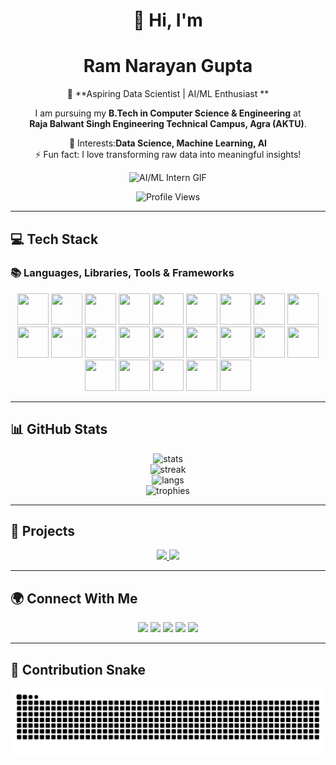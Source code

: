 <div align="center">

# 👋 Hi, I'm 
# Ram Narayan Gupta
🌟 **Aspiring Data Scientist | AI/ML Enthusiast **

I am pursuing my **B.Tech in Computer Science & Engineering** at  
**Raja Balwant Singh Engineering Technical Campus, Agra (AKTU)**.

🔭 Interests:**Data Science, Machine Learning, AI**  
⚡ Fun fact: I love transforming raw data into meaningful insights!

![AI/ML Intern GIF](https://media.giphy.com/media/3o7abKhOpu0NwenH3O/giphy.gif)

<img src="https://komarev.com/ghpvc/?username=ram-narayan-gupta-02&label=Profile%20Views&color=0e75b6&style=flat" alt="Profile Views"/>

</div>  

---

## 💻 Tech Stack   

### 📚 Languages, Libraries, Tools & Frameworks  
<div align="center">  
  <!-- Python -->
  <img src="https://cdn.jsdelivr.net/gh/devicons/devicon/icons/python/python-original.svg" width="50" height="50"/>  
  <!-- Java -->
  <img src="https://cdn.jsdelivr.net/gh/devicons/devicon/icons/java/java-original.svg" width="50" height="50"/> 
  <!-- NumPy -->
  <img src="https://cdn.jsdelivr.net/gh/devicons/devicon/icons/numpy/numpy-original.svg" width="50" height="50"/>  
  <!-- Pandas -->
  <img src="https://cdn.jsdelivr.net/gh/devicons/devicon/icons/pandas/pandas-original.svg" width="50" height="50"/>  
  <!-- Matplotlib -->
  <img src="https://cdn.jsdelivr.net/gh/devicons/devicon/icons/matplotlib/matplotlib-original.svg" width="50" height="50"/>  
  <!-- Seaborn -->
  <img src="https://seaborn.pydata.org/_images/logo-mark-lightbg.svg" width="50" height="50"/>  
  <!-- SciPy -->
  <img src="https://scipy.org/images/logo.svg" width="50" height="50"/>  
  <!-- Scikit-learn -->
  <img src="https://scikit-learn.org/stable/_static/scikit-learn-logo-small.png" width="50" height="50"/>
  <!-- Plotly -->
  <img src="https://images.plot.ly/logo/new-branding/plotly-logomark.png" width="50" height="50"/>
  <!-- Git -->
  <img src="https://cdn.jsdelivr.net/gh/devicons/devicon/icons/git/git-original.svg" width="50" height="50"/>  
  <!-- MySQL -->
  <img src="https://cdn.jsdelivr.net/gh/devicons/devicon/icons/mysql/mysql-original.svg" width="50" height="50"/>  
  <!-- Flask -->
  <img src="https://cdn.jsdelivr.net/gh/devicons/devicon/icons/flask/flask-original.svg" width="50" height="50"/>  
  <!-- TensorFlow -->
  <img src="https://cdn.jsdelivr.net/gh/devicons/devicon/icons/tensorflow/tensorflow-original.svg" width="50" height="50"/>  
  <!-- PyTorch -->
  <img src="https://cdn.jsdelivr.net/gh/devicons/devicon/icons/pytorch/pytorch-original.svg" width="50" height="50"/>  
  <!-- FastAPI -->
  <img src="https://cdn.jsdelivr.net/gh/devicons/devicon/icons/fastapi/fastapi-original.svg" width="50" height="50"/>  
  <!-- GitHub -->
  <img src="https://cdn.jsdelivr.net/gh/devicons/devicon/icons/github/github-original.svg" width="50" height="50"/>
  <!-- Streamlit -->
  <img src="https://streamlit.io/images/brand/streamlit-mark-color.png" width="50" height="50"/> 
  <!-- ReactJS -->
  <img src="https://cdn.jsdelivr.net/gh/devicons/devicon/icons/react/react-original.svg" width="50" height="50"/>  
  <!-- HTML -->
  <img src="https://cdn.jsdelivr.net/gh/devicons/devicon/icons/html5/html5-original.svg" width="50" height="50"/>  
  <!-- CSS -->
  <img src="https://cdn.jsdelivr.net/gh/devicons/devicon/icons/css3/css3-original.svg" width="50" height="50"/>  
  <!-- JavaScript -->
  <img src="https://cdn.jsdelivr.net/gh/devicons/devicon/icons/javascript/javascript-original.svg" width="50" height="50"/>  
  <!-- Google Colab -->
  <img src="https://colab.research.google.com/img/colab_favicon_256px.png" width="50" height="50"/>  
  <!-- VS Code -->
  <img src="https://cdn.jsdelivr.net/gh/devicons/devicon/icons/vscode/vscode-original.svg" width="50" height="50"/>  
</div>

---

## 📊 GitHub Stats  

<div align="center">
  <img src="https://github-readme-stats.vercel.app/api?username=ram-narayan-gupta-02&theme=tokyonight&show_icons=true" alt="stats" />
  <br>
  <img src="https://github-readme-streak-stats.herokuapp.com?user=ram-narayan-gupta-02&theme=tokyonight" alt="streak" />
  <br>
  <img src="https://github-readme-stats.vercel.app/api/top-langs/?username=ram-narayan-gupta-02&layout=compact&theme=tokyonight" alt="langs" />
  <br>
  <img src="https://github-profile-trophy.vercel.app/?username=ram-narayan-gupta-02&theme=tokyonight&row=1&column=6" alt="trophies" />
</div>

---

## 🚀 Projects  

<div align="center">
  <a href="https://github.com/ram-narayan-gupta-02/Movie-Recommendation-System">
    <img src="https://img.shields.io/badge/Movie%20Recommendation%20System-4CAF50?style=for-the-badge&logo=github&logoColor=white" />
  </a>
  <a href="https://github.com/ram-narayan-gupta-02/Wind-Speed-Prediction-System">
    <img src="https://img.shields.io/badge/Wind%20Speed%20Prediction%20System-009688?style=for-the-badge&logo=github&logoColor=white" />
  </a>
</div>  

---

## 🌍 Connect With Me  

<div align="center">
  <a href="mailto:ramnrngupta@gmail.com"><img src="https://img.shields.io/badge/Gmail-D14836?style=for-the-badge&logo=gmail&logoColor=white"/></a>
  <a href="https://linkedin.com/in/ram-narayan-gupta"><img src="https://img.shields.io/badge/LinkedIn-0077B5?style=for-the-badge&logo=linkedin&logoColor=white"/></a>
  <a href="https://www.hackerrank.com/profile/ramnrngupta"><img src="https://img.shields.io/badge/HackerRank-2EC866?style=for-the-badge&logo=HackerRank&logoColor=white"/></a>
  <a href="https://medium.com/@ramnrngupta"><img src="https://img.shields.io/badge/Medium-000000?style=for-the-badge&logo=medium&logoColor=white"/></a>
  <a href="https://www.instagram.com/_ramnrngupta" target="_blank"><img src="https://img.shields.io/badge/Instagram-E4405F?style=for-the-badge&logo=instagram&logoColor=white" /></a>
<!--   <a href="https://dev.to/ramnrngupta"><img src="https://img.shields.io/badge/Dev.to-0A0A0A?style=for-the-badge&logo=devdotto&logoColor=white"/></a> -->
</div>

---

## 🐍 Contribution Snake
<div align="center">
  <img src="https://raw.githubusercontent.com/ram-narayan-gupta-02/ram-narayan-gupta-02/output/snake.svg" alt="Snake animation" />
</div>
